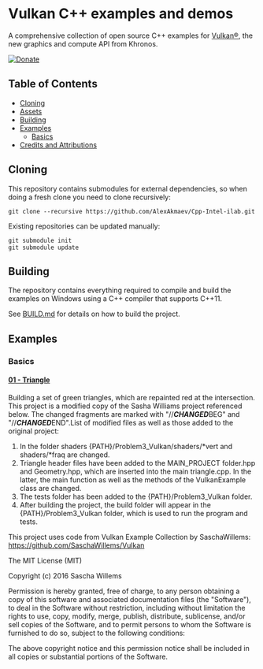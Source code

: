 # Vulkan C++ examples and demos

A comprehensive collection of open source C++ examples for [Vulkan®](https://www.khronos.org/vulkan/), the new graphics and compute API from Khronos.

[![Donate](https://img.shields.io/badge/Donate-PayPal-green.svg)](https://www.paypal.com/cgi-bin/webscr?cmd=_s-xclick&hosted_button_id=BHXPMV6ZKPH9E)

## Table of Contents
+ [Cloning](#Cloning)
+ [Assets](#Assets)
+ [Building](#Building)
+ [Examples](#Examples)
    + [Basics](#Basics)
+ [Credits and Attributions](#CreditsAttributions)


## <a name="Cloning"></a> Cloning
This repository contains submodules for external dependencies, so when doing a fresh clone you need to clone recursively:

```
git clone --recursive https://github.com/AlexAkmaev/Cpp-Intel-ilab.git
``` 

Existing repositories can be updated manually:

```
git submodule init
git submodule update
```

## <a name="Building"></a> Building

The repository contains everything required to compile and build the examples on Windows using a C++ compiler that supports C++11.

See [BUILD.md](BUILD.md) for details on how to build the project.

## <a name="Examples"></a> Examples

### <a name="Basics"></a> Basics

#### [01 - Triangle](MAIN_PROJECT/triangle/)
Building a set of green triangles, which are repainted red at the intersection. This project is a modified copy of the Sasha Williams project referenced below. The changed fragments are marked with "//***CHANGED***BEG" and "//***CHANGED***END".List of modified files as well as those added to the original project:
1. In the folder shaders {PATH}/Problem3_Vulkan/shaders/*vert and shaders/*fraq are changed.
2. Triangle header files have been added to the MAIN_PROJECT folder.hpp and Geometry.hpp, which are inserted into the main triangle.cpp. In the latter, the main function as well as the methods of the VulkanExample class are changed.
3. The tests folder has been added to the {PATH}/Problem3_Vulkan folder.
4. After building the project, the build folder will appear in the {PATH}/Problem3_Vulkan folder, which is used to run the program and tests.


This project uses code from Vulkan Example Collection by SaschaWillems: https://github.com/SaschaWillems/Vulkan

The MIT License (MIT)

Copyright (c) 2016 Sascha Willems

Permission is hereby granted, free of charge, to any person obtaining a copy of this software and associated documentation files (the "Software"), to deal in the Software without restriction, including without limitation the rights to use, copy, modify, merge, publish, distribute, sublicense, and/or sell copies of the Software, and to permit persons to whom the Software is furnished to do so, subject to the following conditions:

The above copyright notice and this permission notice shall be included in all copies or substantial portions of the Software.